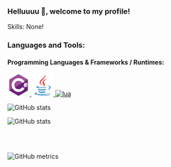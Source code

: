 ### Helluuuu 👋, welcome to my profile!


Skills: None!

<h3 align="left">Languages and Tools:</h3>
<p align="left"> 
  
#### Programming Languages & Frameworks / Runtimes:  
<a href="https://docs.microsoft.com/en-us/dotnet/csharp/" target="_blank"> 
<img src="https://github.com/AlmightyLks/AlmightyLks/blob/master/assets/csharp.svg" alt="csharp" width="50" height="50"/> 
</a>

  
<a href="https://www.java.com/en/" target="_blank"> 
<img src="https://github.com/AlmightyLks/AlmightyLks/blob/master/assets/java.svg" alt="java" width="50" height="50"/>
</a>

<a href="[https://www.java.com/en/](https://www.lua.org/docs.html)" target="_blank"> 
<img src="https://i.imgur.com/5PZgj2R.png" alt="lua" width="50" height="50"/>
</a>

</p>

![GitHub stats](https://github-readme-stats.vercel.app/api/top-langs/?username=TheVoidNebula&show_icons=true)

![GitHub stats](https://github-readme-stats.vercel.app/api?username=TheVoidNebula&show_icons=true&count_private=true)  

<br><br>

![GitHub metrics](https://metrics.lecoq.io/TheVoidNebula)  

